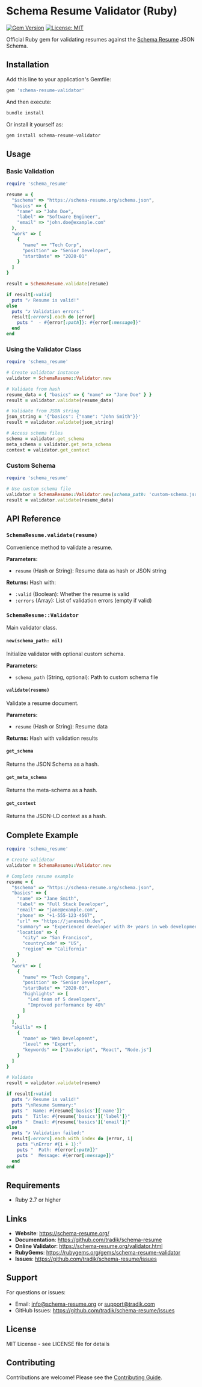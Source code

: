# Schema Resume Validator (Ruby)

[![Gem Version](https://badge.fury.io/rb/schema-resume-validator.svg)](https://badge.fury.io/rb/schema-resume-validator)
[![License: MIT](https://img.shields.io/badge/License-MIT-yellow.svg)](https://opensource.org/licenses/MIT)

Official Ruby gem for validating resumes against the [Schema Resume](https://schema-resume.org/) JSON Schema.

## Installation

Add this line to your application's Gemfile:

```ruby
gem 'schema-resume-validator'
```

And then execute:

```bash
bundle install
```

Or install it yourself as:

```bash
gem install schema-resume-validator
```

## Usage

### Basic Validation

```ruby
require 'schema_resume'

resume = {
  "$schema" => "https://schema-resume.org/schema.json",
  "basics" => {
    "name" => "John Doe",
    "label" => "Software Engineer",
    "email" => "john.doe@example.com"
  },
  "work" => [
    {
      "name" => "Tech Corp",
      "position" => "Senior Developer",
      "startDate" => "2020-01"
    }
  ]
}

result = SchemaResume.validate(resume)

if result[:valid]
  puts "✓ Resume is valid!"
else
  puts "✗ Validation errors:"
  result[:errors].each do |error|
    puts "  - #{error[:path]}: #{error[:message]}"
  end
end
```

### Using the Validator Class

```ruby
require 'schema_resume'

# Create validator instance
validator = SchemaResume::Validator.new

# Validate from hash
resume_data = { "basics" => { "name" => "Jane Doe" } }
result = validator.validate(resume_data)

# Validate from JSON string
json_string = '{"basics": {"name": "John Smith"}}'
result = validator.validate(json_string)

# Access schema files
schema = validator.get_schema
meta_schema = validator.get_meta_schema
context = validator.get_context
```

### Custom Schema

```ruby
require 'schema_resume'

# Use custom schema file
validator = SchemaResume::Validator.new(schema_path: 'custom-schema.json')
result = validator.validate(resume_data)
```

## API Reference

### `SchemaResume.validate(resume)`

Convenience method to validate a resume.

**Parameters:**
- `resume` (Hash or String): Resume data as hash or JSON string

**Returns:** Hash with:
- `:valid` (Boolean): Whether the resume is valid
- `:errors` (Array): List of validation errors (empty if valid)

### `SchemaResume::Validator`

Main validator class.

#### `new(schema_path: nil)`

Initialize validator with optional custom schema.

**Parameters:**
- `schema_path` (String, optional): Path to custom schema file

#### `validate(resume)`

Validate a resume document.

**Parameters:**
- `resume` (Hash or String): Resume data

**Returns:** Hash with validation results

#### `get_schema`

Returns the JSON Schema as a hash.

#### `get_meta_schema`

Returns the meta-schema as a hash.

#### `get_context`

Returns the JSON-LD context as a hash.

## Complete Example

```ruby
require 'schema_resume'

# Create validator
validator = SchemaResume::Validator.new

# Complete resume example
resume = {
  "$schema" => "https://schema-resume.org/schema.json",
  "basics" => {
    "name" => "Jane Smith",
    "label" => "Full Stack Developer",
    "email" => "jane@example.com",
    "phone" => "+1-555-123-4567",
    "url" => "https://janesmith.dev",
    "summary" => "Experienced developer with 8+ years in web development",
    "location" => {
      "city" => "San Francisco",
      "countryCode" => "US",
      "region" => "California"
    }
  },
  "work" => [
    {
      "name" => "Tech Company",
      "position" => "Senior Developer",
      "startDate" => "2020-03",
      "highlights" => [
        "Led team of 5 developers",
        "Improved performance by 40%"
      ]
    }
  ],
  "skills" => [
    {
      "name" => "Web Development",
      "level" => "Expert",
      "keywords" => ["JavaScript", "React", "Node.js"]
    }
  ]
}

# Validate
result = validator.validate(resume)

if result[:valid]
  puts "✓ Resume is valid!"
  puts "\nResume Summary:"
  puts "  Name: #{resume['basics']['name']}"
  puts "  Title: #{resume['basics']['label']}"
  puts "  Email: #{resume['basics']['email']}"
else
  puts "✗ Validation failed:"
  result[:errors].each_with_index do |error, i|
    puts "\nError #{i + 1}:"
    puts "  Path: #{error[:path]}"
    puts "  Message: #{error[:message]}"
  end
end
```

## Requirements

- Ruby 2.7 or higher

## Links

- **Website**: https://schema-resume.org/
- **Documentation**: https://github.com/tradik/schema-resume
- **Online Validator**: https://schema-resume.org/validator.html
- **RubyGems**: https://rubygems.org/gems/schema-resume-validator
- **Issues**: https://github.com/tradik/schema-resume/issues

## Support

For questions or issues:
- Email: info@schema-resume.org or support@tradik.com
- GitHub Issues: https://github.com/tradik/schema-resume/issues

## License

MIT License - see LICENSE file for details

## Contributing

Contributions are welcome! Please see the [Contributing Guide](https://github.com/tradik/schema-resume/blob/main/CONTRIBUTING.md).
